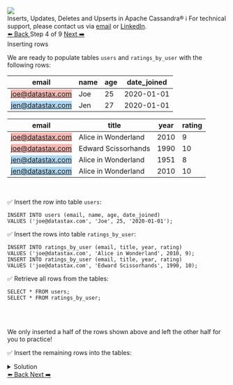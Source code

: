 <!-- TOP -->
<div class="top">
  <img class="scenario-academy-logo" src="https://datastax-academy.github.io/katapod-shared-assets/images/ds-academy-2023.svg" />
  <div class="scenario-title-section">
    <span class="scenario-title">Inserts, Updates, Deletes and Upserts in Apache Cassandra®</span>
    <span class="scenario-subtitle">ℹ️ For technical support, please contact us via <a href="mailto:aleksandr.volochnev@datastax.com">email</a> or <a href="https://dtsx.io/aleks">LinkedIn</a>.</span>
  </div>
</div>

<!-- NAVIGATION -->
<div id="navigation-top" class="navigation-top">
 <a href='command:katapod.loadPage?[{"step":"step3-astra"}]'
   class="btn btn-dark navigation-top-left">⬅️ Back
 </a>
<span class="step-count"> Step 4 of 9</span>
 <a href='command:katapod.loadPage?[{"step":"step5-astra"}]' 
    class="btn btn-dark navigation-top-right">Next ➡️
  </a>
</div>

<!-- CONTENT -->

<div class="step-title">Inserting rows</div>

We are ready to populate tables `users` and `ratings_by_user` with the following rows:

| email            | name | age | date_joined |
|------------------|------|-----|-------------|
| <span style="background-color:#F5B7B1">joe@datastax.com</span> |  Joe |  25 |  2020-01-01 |
| <span style="background-color:#AED6F1">jen@datastax.com</span> |  Jen |  27 |  2020-01-01 | 

| email            | title               | year | rating |
|------------------|---------------------|------|--------|
| <span style="background-color:#F5B7B1">joe@datastax.com</span> | Alice in Wonderland | 2010 |      9 |
| <span style="background-color:#F5B7B1">joe@datastax.com</span> | Edward Scissorhands | 1990 |     10 |
| <span style="background-color:#AED6F1">jen@datastax.com</span> | Alice in Wonderland | 1951 |      8 |
| <span style="background-color:#AED6F1">jen@datastax.com</span> | Alice in Wonderland | 2010 |     10 |

<br/>

✅ Insert the row into table `users`:
```
INSERT INTO users (email, name, age, date_joined) 
VALUES ('joe@datastax.com', 'Joe', 25, '2020-01-01');
```

✅ Insert the rows into table `ratings_by_user`:
```
INSERT INTO ratings_by_user (email, title, year, rating) 
VALUES ('joe@datastax.com', 'Alice in Wonderland', 2010, 9);
INSERT INTO ratings_by_user (email, title, year, rating)  
VALUES ('joe@datastax.com', 'Edward Scissorhands', 1990, 10);
```

✅ Retrieve all rows from the tables:
```
SELECT * FROM users;
SELECT * FROM ratings_by_user;
```

<br/>
<br/>

We only inserted a half of the rows shown above and left 
the other half for you to practice!

✅ Insert the remaining rows into the tables:
<details>
  <summary>Solution</summary>

```
INSERT INTO users (email, name, age, date_joined) 
VALUES ('jen@datastax.com', 'Jen', 27, '2020-01-01');

INSERT INTO ratings_by_user (email, title, year, rating)  
VALUES ('jen@datastax.com', 'Alice in Wonderland', 1951, 8);
INSERT INTO ratings_by_user (email, title, year, rating) 
VALUES ('jen@datastax.com', 'Alice in Wonderland', 2010, 10);

SELECT * FROM users;
SELECT * FROM ratings_by_user;
```

</details>

<!-- NAVIGATION -->
<div id="navigation-bottom" class="navigation-bottom">
 <a href='command:katapod.loadPage?[{"step":"step3-astra"}]'
   class="btn btn-dark navigation-bottom-left">⬅️ Back
 </a>
 <a href='command:katapod.loadPage?[{"step":"step5-astra"}]'
    class="btn btn-dark navigation-bottom-right">Next ➡️
  </a>
</div>

